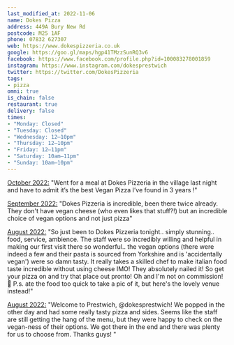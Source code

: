 ```yaml
---
last_modified_at: 2022-11-06
name: Dokes Pizza
address: 449A Bury New Rd
postcode: M25 1AF
phone: 07832 627307
web: https://www.dokespizzeria.co.uk
google: https://goo.gl/maps/hgp41TMzzSunRQ3v6
facebook: https://www.facebook.com/profile.php?id=100083278001859
instagram: https://www.instagram.com/dokesprestwich
twitter: https://twitter.com/DokesPizzeria
tags:
- pizza
omni: true
is_chain: false
restaurant: true
delivery: false
times:
- "Monday: Closed"
- "Tuesday: Closed"
- "Wednesday: 12–10pm"
- "Thursday: 12–10pm"
- "Friday: 12–11pm"
- "Saturday: 10am–11pm"
- "Sunday: 10am–10pm"
---
```


[October 2022:](https://www.facebook.com/groups/veganprestwich/posts/1776423132735095) "Went for a meal at Dokes Pizzeria in the village last night and have to admit it’s the best Vegan Pizza I’ve found in 3 years !"

[September 2022:](https://www.facebook.com/groups/veganprestwich/posts/1752619308448811/?comment_id=1752644175112991) "Dokes Pizzeria is incredible, been there twice already. They don't have vegan cheese (who even likes that stuff?!) but an incredible choice of vegan options and not just pizza"

[August 2022:](https://www.facebook.com/groups/veganprestwich/posts/1713785778998831) "So just been to Dokes Pizzeria tonight.. simply stunning.. food, service, ambience. The staff were so incredibly willing and helpful in making our first visit there so wonderful.. the vegan options (there were indeed a few and their pasta is sourced from Yorkshire and is 'accidentally vegan') were so damn tasty. It really takes a skilled chef to make italian food taste incredible without using cheese IMO!
They absolutely nailed it! 
So get your pizza on and try that place out pronto!
Oh and I'm not on commission! 🤣
P.s. ate the food too quick to take a pic of it, but here's the lovely venue instead!"

[August 2022:](https://www.instagram.com/p/Cgwdt-At-i9) "Welcome to Prestwich, @dokesprestwich! We popped in the other day and had some really tasty pizza and sides. Seems like the staff are still getting the hang of the menu, but they were happy to check on the vegan-ness of their options. We got there in the end and there was plenty for us to choose from. Thanks guys! "
